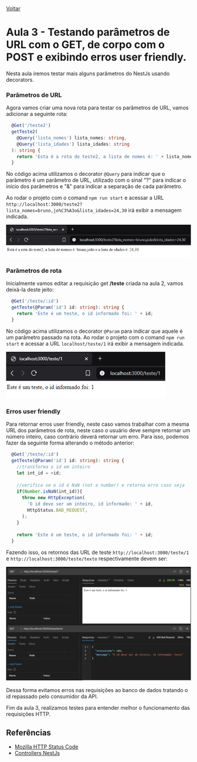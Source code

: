 [Voltar](../README.md)

# Aula 3 - Testando parâmetros de URL com o GET, de corpo com o POST e exibindo erros user friendly.

Nesta aula iremos testar mais alguns parâmetros do NestJs usando decorators.

### Parâmetros de URL

Agora vamos criar uma nova rota para testar os parâmetros de URL, vamos adicionar a seguinte rota:

```typescript
  @Get('/teste2')
  getTeste2(
    @Query('lista_nomes') lista_nomes: string,
    @Query('lista_idades') lista_idades: string
  ): string {
    return 'Esta é a rota do teste2, a lista de nomes é: ' + lista_nomes + ' e a lista de idades é: ' + lista_idades;
  }
```

No código acima utilizamos o decorator `@Query` para indicar que o parâmetro é um parâmetro de URL, utilizado com o sinal "?" para indicar o início dos parâmetros e "&" para indicar a separação de cada parâmetro.

Ao rodar o projeto com o comand `npm run start` e acessar a URL `http://localhost:3000/teste2?lista_nomes=bruno,jo%C3%A3o&lista_idades=24,30` irá exibir a mensagem indicada.

![Exemplo de parâmetros URL](../images/aula-3/1_lista_parametros_url.PNG)


### Parâmetros de rota

Inicialmente vamos editar a requisição get **/teste** criada na aula 2, vamos deixá-la deste jeito:

```typescript
  @Get('/teste/:id')
  getTeste(@Param('id') id: string): string {
    return 'Este é um teste, o id informado foi: ' + id;
  }
```

No código acima utilizamos o decorator `@Param` para indicar que aquele é um parâmetro passado na rota. Ao rodar o projeto com o comand `npm run start` e acessar a URL `localhost/teste/1` irá exibir a mensagem indicada.

![Exemplo de parâmetros URL](../images/aula-3/2_lista_parametros_rota.PNG)

### Erros user friendly

Para retornar erros user friendly, neste caso vamos trabalhar com a mesma URL dos parâmetros de rota, neste caso o usuário deve sempre retornar um número inteiro, caso contrário deverá retornar um erro. Para isso, podemos fazer da seguinte forma alterando o método anterior:

```typescript
  @Get('/teste/:id')
  getTeste(@Param('id') id: string): string {
    //transforma o id em inteiro
    let int_id = +id;

    //verifica se o id é NaN (not a number) e retorna erro caso seja
    if(Number.isNaN(int_id)){
      throw new HttpException(
        'O id deve ser um inteiro, id informado: ' + id,
        HttpStatus.BAD_REQUEST,
      );
    }

    return 'Este é um teste, o id informado foi: ' + id;
  }
```

Fazendo isso, os retornos das URL de teste `http://localhost:3000/teste/1` e `http://localhost:3000/teste/texto` respectivamente devem ser:

![Exemplo de parâmetros URL](../images/aula-3/3_lista_erros.PNG)

Dessa forma evitamos erros nas requisições ao banco de dados tratando o id repassado pelo consumidor da API.

Fim da aula 3, realizamos testes para entender melhor o funcionamento das requisições HTTP.

## Referências
- [Mozilla HTTP Status Code](https://developer.mozilla.org/pt-BR/docs/Web/HTTP/Status)
- [Controllers NestJs](https://docs.nestjs.com/controllers)
